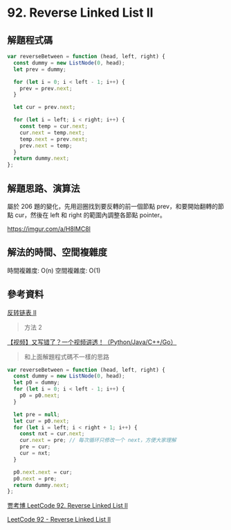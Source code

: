 # 92. Reverse Linked List II

## 解題程式碼

```javascript
var reverseBetween = function (head, left, right) {
  const dummy = new ListNode(0, head);
  let prev = dummy;

  for (let i = 0; i < left - 1; i++) {
    prev = prev.next;
  }

  let cur = prev.next;

  for (let i = left; i < right; i++) {
    const temp = cur.next;
    cur.next = temp.next;
    temp.next = prev.next;
    prev.next = temp;
  }
  return dummy.next;
};
```

## 解題思路、演算法

屬於 206 題的變化，先用迴圈找到要反轉的前一個節點 prev，和要開始翻轉的節點 cur，然後在 left 和 right 的範圍內調整各節點 pointer。

https://imgur.com/a/H8lMC8l

## 解法的時間、空間複雜度

時間複雜度: O(n)
空間複雜度: O(1)

## 參考資料

[反转链表 II](https://leetcode.cn/problems/reverse-linked-list-ii/solutions/634701/fan-zhuan-lian-biao-ii-by-leetcode-solut-teyq/)

> 方法 2

[【视频】又写错了？一个视频讲透！（Python/Java/C++/Go）](https://leetcode.cn/problems/reverse-linked-list-ii/solutions/1992226/you-xie-cuo-liao-yi-ge-shi-pin-jiang-tou-teqq/)

> 和上面解題程式碼不一樣的思路

```javascript
var reverseBetween = function (head, left, right) {
  const dummy = new ListNode(0, head);
  let p0 = dummy;
  for (let i = 0; i < left - 1; i++) {
    p0 = p0.next;
  }

  let pre = null;
  let cur = p0.next;
  for (let i = left; i < right + 1; i++) {
    const nxt = cur.next;
    cur.next = pre; // 每次循环只修改一个 next，方便大家理解
    pre = cur;
    cur = nxt;
  }

  p0.next.next = cur;
  p0.next = pre;
  return dummy.next;
};
```

[贾考博 LeetCode 92. Reverse Linked List II](https://youtu.be/ecZ-_NqWRBo)

[LeetCode 92 - Reverse Linked List II](https://blog.justin0u0.com/LeetCode-Reverse-Linked-List-II/)
